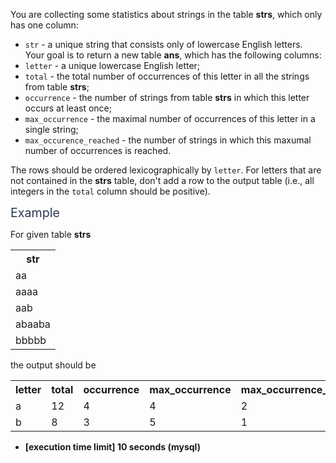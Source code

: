 <p>You are collecting some statistics about strings in the table <strong>strs</strong>, which only has one column:</p>
<ul>
<li><code>str</code> - a unique string that consists only of lowercase English letters.<br />
Your goal is to return a new table <strong>ans</strong>, which has the following columns:</li>
<li><code>letter</code> - a unique lowercase English letter;</li>
<li><code>total</code> - the total number of occurrences of this letter in all the strings from table <strong>strs</strong>;</li>
<li><code>occurrence</code> - the number of strings from table <strong>strs</strong> in which this letter occurs at least once;</li>
<li><code>max_occurrence</code> - the maximal number of occurrences of this letter in a single string;</li>
<li><code>max_occurence_reached</code> - the number of strings in which this maxumal number of occurrences is reached.</li>
</ul>
<p>The rows should be ordered lexicographically by <code>letter</code>. For letters that are not contained in the <strong>strs</strong> table, don't add a row to the output table (i.e., all integers in the <code>total</code> column should be positive).</p>
<p><span class="markdown--header" style="color:#2b3b52;font-size:1.4em">Example</span></p>
<p>For given table <strong>strs</strong></p>
<table>
<tr>
<th>str</th>
</tr>
<tr>
<td>aa</td>
</tr>
<tr>
<td>aaaa</td>
</tr>
<tr>
<td>aab</td>
</tr>
<tr>
<td>abaaba</td>
</tr>
<tr>
<td>bbbbb</td>
</tr>
</table>
<p>the output should be</p>
<table>
<tr>
<th>letter</th>
<th>total</th>
<th>occurrence</th>
<th>max_occurrence</th>
<th>max_occurrence_reached</th>
</tr>
<tr>
<td>a</td>
<td>12</td>
<td>4</td>
<td>4</td>
<td>2</td>
</tr>
<tr>
<td>b</td>
<td>8</td>
<td>3</td>
<td>5</td>
<td>1</td>
</tr>
</table>
<ul>
<li><strong>[execution time limit] 10 seconds (mysql)</strong></li>
</ul>
